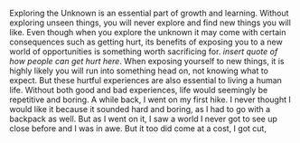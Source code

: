 Exploring the Unknown is an essential part of growth and learning. Without exploring unseen things, you will never explore and find new things you will like. Even though when you explore the unknown it may come with certain consequences such as getting hurt, its benefits of exposing you to a new world of opportunities is something worth sacrificing for. *insert quote of how people can get hurt here*. When exposing yourself to new things, it is highly likely you will run into something head on, not knowing what to expect. But these hurtful experiences are also essential to living a human life. Without both good and bad experiences, life would seemingly be repetitive and boring. A while back, I went on my first hike. I never thought I would like it because it sounded hard and boring, as I had to go with a backpack as well. But as I went on it, I saw a world I never got to see up close before and I was in awe. But it too did come at a cost, I got cut, 